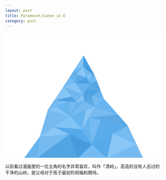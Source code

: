 ```yaml
---
layout: post
title: Paramount/Canon in D
category: post
---
```


![paramount](/images/paramount.png "Paramount")

以前看过漫画里的一位主角的名字非常喜欢，叫作「清岭」，高高的没有人去过的干净的山岭，是父母对于孩子最初的祝福和期待。

